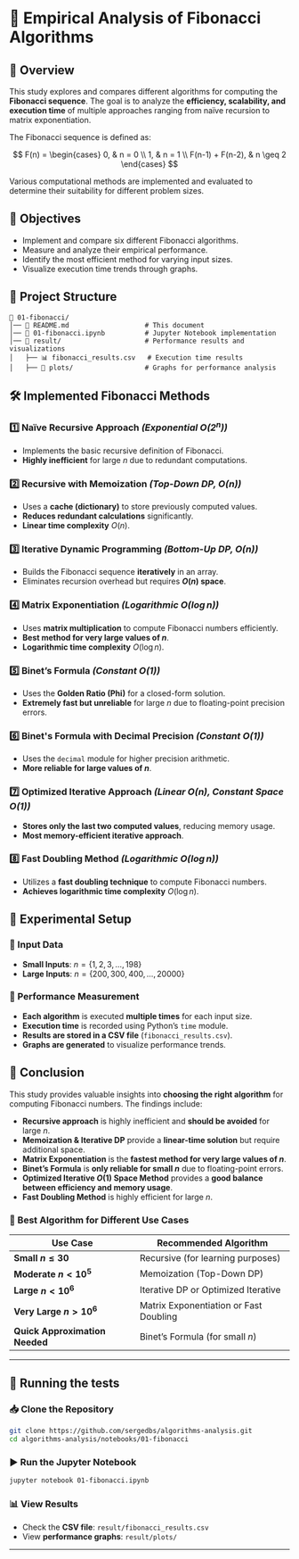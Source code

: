 # **📌 Empirical Analysis of Fibonacci Algorithms**

## **📖 Overview**

This study explores and compares different algorithms for computing the **Fibonacci sequence**. The goal is to analyze the **efficiency, scalability, and execution time** of multiple approaches ranging from naïve recursion to matrix exponentiation.

The Fibonacci sequence is defined as:

$$
F(n) =
\begin{cases}
    0, & n = 0 \\
    1, & n = 1 \\
    F(n-1) + F(n-2), & n \geq 2
\end{cases}
$$

Various computational methods are implemented and evaluated to determine their suitability for different problem sizes.

## **🎯 Objectives**

- Implement and compare six different Fibonacci algorithms.
- Measure and analyze their empirical performance.
- Identify the most efficient method for varying input sizes.
- Visualize execution time trends through graphs.

## **📂 Project Structure**

```
📂 01-fibonacci/
│── 📜 README.md                   # This document
│── 📜 01-fibonacci.ipynb          # Jupyter Notebook implementation
│── 📂 result/                     # Performance results and visualizations
│   ├── 📊 fibonacci_results.csv   # Execution time results
│   ├── 📂 plots/                  # Graphs for performance analysis
```

## **🛠 Implemented Fibonacci Methods**

### **1️⃣ Naïve Recursive Approach** *(Exponential $`O(2^n)`$)*

- Implements the basic recursive definition of Fibonacci.
- **Highly inefficient** for large $n$ due to redundant computations.

### **2️⃣ Recursive with Memoization** *(Top-Down DP, $`O(n)`$)*

- Uses a **cache (dictionary)** to store previously computed values.
- **Reduces redundant calculations** significantly.
- **Linear time complexity** $O(n)$.

### **3️⃣ Iterative Dynamic Programming** *(Bottom-Up DP, $`O(n)`$)*

- Builds the Fibonacci sequence **iteratively** in an array.
- Eliminates recursion overhead but requires **$O(n)$ space**.

### **4️⃣ Matrix Exponentiation** *(Logarithmic $`O(\log n)`$)*

- Uses **matrix multiplication** to compute Fibonacci numbers efficiently.
- **Best method for very large values of $n$**.
- **Logarithmic time complexity** $O(\log n)$.

### **5️⃣ Binet’s Formula** *(Constant $`O(1)`$)*

- Uses the **Golden Ratio (Phi)** for a closed-form solution.
- **Extremely fast but unreliable** for large $n$ due to floating-point precision errors.

### **6️⃣ Binet's Formula with Decimal Precision** *(Constant $`O(1)`$)*

- Uses the `decimal` module for higher precision arithmetic.
- **More reliable for large values of $n$**.

### **7️⃣ Optimized Iterative Approach** *(Linear $`O(n)`$, Constant Space $`O(1)`$)*

- **Stores only the last two computed values**, reducing memory usage.
- **Most memory-efficient iterative approach**.

### **8️⃣ Fast Doubling Method** *(Logarithmic $`O(\log n)`$)*

- Utilizes a **fast doubling technique** to compute Fibonacci numbers.
- **Achieves logarithmic time complexity** $O(\log n)$.

## **🔬 Experimental Setup**

### **📌 Input Data**

- **Small Inputs**: $n = \{1, 2, 3, \ldots, 198\}$
- **Large Inputs**: $n = \{200, 300, 400, \ldots, 20000\}$

### **📌 Performance Measurement**

- **Each algorithm** is executed **multiple times** for each input size.
- **Execution time** is recorded using Python’s `time` module.
- **Results are stored in a CSV file** (`fibonacci_results.csv`).
- **Graphs are generated** to visualize performance trends.

## **📌 Conclusion**

This study provides valuable insights into **choosing the right algorithm** for computing Fibonacci numbers. The findings include:

- **Recursive approach** is highly inefficient and **should be avoided** for large $n$.
- **Memoization & Iterative DP** provide a **linear-time solution** but require additional space.
- **Matrix Exponentiation** is the **fastest method for very large values of $n$**.
- **Binet’s Formula** is **only reliable for small $n$** due to floating-point errors.
- **Optimized Iterative $O(1)$ Space Method** provides a **good balance between efficiency and memory usage**.
- **Fast Doubling Method** is highly efficient for large $n$.

### **🚀 Best Algorithm for Different Use Cases**

| **Use Case**                   | **Recommended Algorithm**              |
|--------------------------------|----------------------------------------|
| **Small $n \leq 30$**          | Recursive (for learning purposes)      |
| **Moderate $n < 10^5$**        | Memoization (Top-Down DP)              |
| **Large $n < 10^6$**           | Iterative DP or Optimized Iterative    |
| **Very Large $n > 10^6$**      | Matrix Exponentiation or Fast Doubling |
| **Quick Approximation Needed** | Binet’s Formula (for small $n$)        |

---

## **💾 Running the tests**

### **📥 Clone the Repository**

```bash
git clone https://github.com/sergedbs/algorithms-analysis.git
cd algorithms-analysis/notebooks/01-fibonacci
```

### **▶️ Run the Jupyter Notebook**

```bash
jupyter notebook 01-fibonacci.ipynb
```

### **📊 View Results**

- Check the **CSV file**: `result/fibonacci_results.csv`
- View **performance graphs**: `result/plots/`

---
